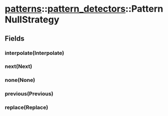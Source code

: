 # [patterns](/libs/patterns/)::[pattern_detectors](/libs/patterns/pattern_detectors/)::PatternNullStrategy

## Fields

### interpolate(Interpolate)

### next(Next)

### none(None)

### previous(Previous)

### replace(Replace)
